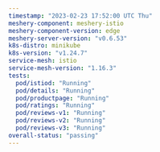 ```yaml
---
timestamp: "2023-02-23 17:52:00 UTC Thu"
meshery-component: meshery-istio
meshery-component-version: edge
meshery-server-version: "v0.6.53"
k8s-distro: minikube
k8s-version: "v1.24.7"
service-mesh: istio
service-mesh-version: "1.16.3"
tests:
  pod/istiod: "Running"
  pod/details: "Running"
  pod/productpage: "Running"
  pod/ratings: "Running"
  pod/reviews-v1: "Running"
  pod/reviews-v2: "Running"
  pod/reviews-v3: "Running"
overall-status: "passing"
---
```

